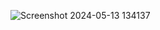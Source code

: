 ![Screenshot 2024-05-13 134137](https://github.com/abhinavsrivastava955/dfds/assets/159238277/a0eb5882-2d7a-463b-8031-2847bac78954)
